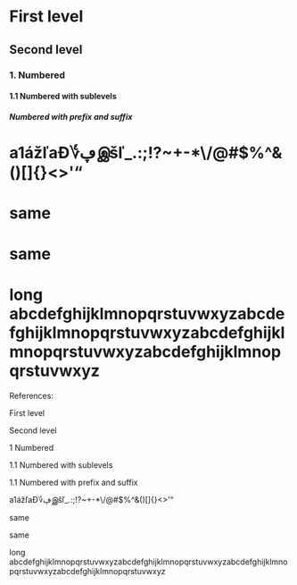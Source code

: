 First level
===========

Second level
------------

### 1. Numbered ###

#### 1.1 Numbered with sublevels ####

##### <a> Numbered with prefix and suffix #####

a1ážľaƉ؇ڥஇšľ\_.:;\!?~\+\-\*\\/@\#$%^&\(\)\[\]\{\}<>'“
=====================================================

same
====

same
====

long abcdefghijklmnopqrstuvwxyzabcdefghijklmnopqrstuvwxyzabcdefghijklmnopqrstuvwxyzabcdefghijklmnopqrstuvwxyz
=============================================================================================================

References:

 First level

 Second level

1 Numbered

1.1 Numbered with sublevels

1.1<a> Numbered with prefix and suffix

 a1ážľaƉ؇ڥஇšľ\_.:;\!?~\+\-\*\\/@\#$%^&\(\)\[\]\{\}<>'“

 same

 same

 long abcdefghijklmnopqrstuvwxyzabcdefghijklmnopqrstuvwxyzabcdefghijklmnopqrstuvwxyzabcdefghijklmnopqrstuvwxyz

